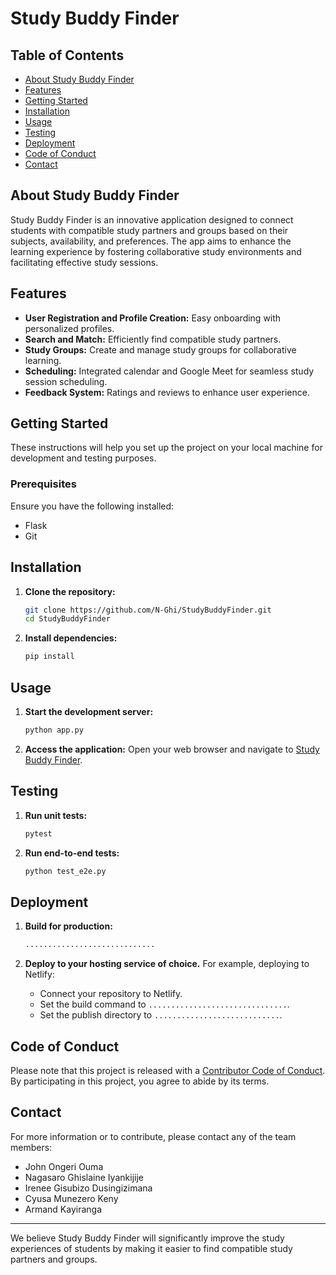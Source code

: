 # Study Buddy Finder

## Table of Contents
- [About Study Buddy Finder](#about-study-buddy-finder)
- [Features](#features)
- [Getting Started](#getting-started)
- [Installation](#installation)
- [Usage](#usage)
- [Testing](#testing)
- [Deployment](#deployment)
- [Code of Conduct](#code-of-conduct)
- [Contact](#contact)

## About Study Buddy Finder

Study Buddy Finder is an innovative application designed to connect students with compatible study partners and groups based on their subjects, availability, and preferences. The app aims to enhance the learning experience by fostering collaborative study environments and facilitating effective study sessions.

## Features

- **User Registration and Profile Creation:** Easy onboarding with personalized profiles.
- **Search and Match:** Efficiently find compatible study partners.
- **Study Groups:** Create and manage study groups for collaborative learning.
- **Scheduling:** Integrated calendar and Google Meet for seamless study session scheduling.
- **Feedback System:** Ratings and reviews to enhance user experience.

## Getting Started

These instructions will help you set up the project on your local machine for development and testing purposes.

### Prerequisites

Ensure you have the following installed:
- Flask
- Git

## Installation

1. **Clone the repository:**
   ```bash
   git clone https://github.com/N-Ghi/StudyBuddyFinder.git
   cd StudyBuddyFinder
   ```

2. **Install dependencies:**
   ```bash
   pip install 
   ```

## Usage

1. **Start the development server:**
   ```bash
   python app.py
   ```

2. **Access the application:**
   Open your web browser and navigate to [Study Buddy Finder](https://studybuddyfinder.onrender.com).

## Testing

1. **Run unit tests:**
   ```bash
   pytest
   ```

2. **Run end-to-end tests:**
   ```bash
   python test_e2e.py
   ```

## Deployment

1. **Build for production:**
   ```bash
   .............................
   ```

2. **Deploy to your hosting service of choice.** For example, deploying to Netlify:
   - Connect your repository to Netlify.
   - Set the build command to `...............................`.
   - Set the publish directory to `............................`.

## Code of Conduct

Please note that this project is released with a [Contributor Code of Conduct](https://docs.google.com/document/d/1bvLIHzZRbKmordjgevR5kYZ4MpXy-FsOESbzBhnvC-8/edit). By participating in this project, you agree to abide by its terms.

## Contact

For more information or to contribute, please contact any of the team members:
- John Ongeri Ouma 
- Nagasaro Ghislaine Iyankijije 
- Irenee Gisubizo Dusingizimana 
- Cyusa Munezero Keny 
- Armand Kayiranga 

---

We believe Study Buddy Finder will significantly improve the study experiences of students by making it easier to find compatible study partners and groups.


